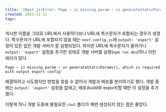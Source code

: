 ```yaml
---
title: '[Next.js]Error: Page ~ is missing param ~ in generateStaticParams(), which is required with output export config'
created: 2023-11-21
tags:
---
```


게시판 이름을 그대로 URL에서 사용하다보니 URL에 특수문자가 포함되는 경우가 생겼다. 특수문자가 URL에 포함되지 않을 때는 `next.config.js`에 `output: 'export'` 설정이 있든 없든 개발 서버가 잘 실행되었다. 하지만 URL에 특수문자가 들어가니 `output: 'export'` 설정을 추가한 상태로 개발 서버를 실행(`npm run dev`)하니 이런 에러가 떴다.

```
Page ~ is missing param ~ in generateStaticParams(), which is required with output export config'
```

해결하려고 시도했지만 방법을 찾을 수 없어서 개발과 배포를 분리하기로 했다. 개발 중에는 `output: 'export'` 설정을 없애고, 배포(build와 export)할 때만 이 설정을 추가했다.

이렇게 하니 개발 도중에 불필요한 `/out` 폴더가 매번 생성되지 않는 점은 좋았다.
